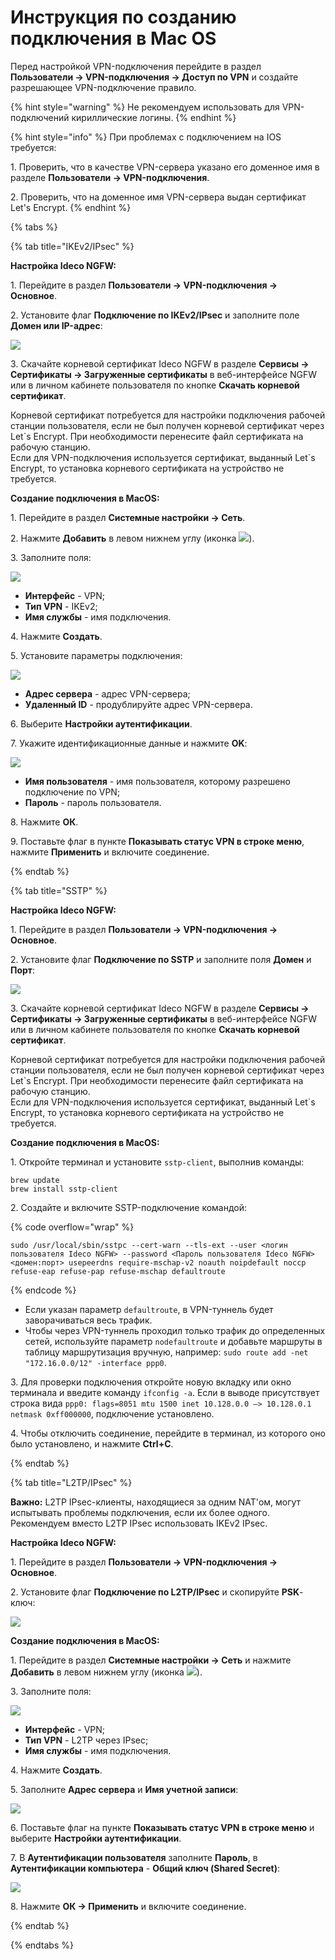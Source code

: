 # Инструкция по созданию подключения в Mac OS

Перед настройкой VPN-подключения перейдите в раздел **Пользователи -> VPN-подключения -> Доступ по VPN** и создайте разрешающее VPN-подключение правило.

{% hint style="warning" %}
Не рекомендуем использовать для VPN-подключений кириллические логины.
{% endhint %}

{% hint style="info" %}
При проблемах с подключением на IOS требуется:

1\. Проверить, что в качестве VPN-сервера указано его доменное имя в разделе **Пользователи -> VPN-подключения**.

2\. Проверить, что на доменное имя VPN-сервера выдан сертификат Let's Encrypt.
{% endhint %}

{% tabs %}

{% tab title="IKEv2/IPsec" %}

**Настройка Ideco NGFW:**

1\. Перейдите в раздел **Пользователи -> VPN-подключения -> Основное**.

2\. Установите флаг **Подключение по IKEv2/IPsec** и заполните поле **Домен или IP-адрес**:

![](/.gitbook/assets/vpn-authorization8.png)

3\. Скачайте корневой сертификат Ideco NGFW в разделе **Сервисы -> Сертификаты -> Загруженные сертификаты** в веб-интерфейсе NGFW или в личном кабинете пользователя по кнопке **Скачать корневой сертификат**.

Корневой сертификат потребуется для настройки подключения рабочей станции пользователя, если не был получен корневой сертификат через Let\`s Encrypt. При необходимости перенесите файл сертификата на рабочую станцию.\
Если для VPN-подключения используется сертификат, выданный Let\`s Encrypt, то установка корневого сертификата на устройство не требуется.

**Создание подключения в MacOS:**

1\. Перейдите в раздел **Системные настройки -> Сеть**.

2\. Нажмите **Добавить** в левом нижнем углу (иконка ![](/.gitbook/assets/connection-for-high-sierra-macos1.png)).

3\. Заполните поля:

![](/.gitbook/assets/connection-for-high-sierra-macos4.png)

* **Интерфейс** - VPN;
* **Тип VPN** - IKEv2;
* **Имя службы** - имя подключения.

4\. Нажмите **Создать**.

5\. Установите параметры подключения:

![](/.gitbook/assets/connection-for-high-sierra-macos5.png)

* **Адрес сервера** - адрес VPN-сервера;
* **Удаленный ID** - продублируйте адрес VPN-сервера.

6\. Выберите **Настройки аутентификации**.

7\. Укажите идентификационные данные и нажмите **OK**:

![](/.gitbook/assets/connection-for-high-sierra-macos6.png)

* **Имя пользователя** - имя пользователя, которому разрешено подключение по VPN;
* **Пароль** - пароль пользователя.

8\. Нажмите **ОК**.

9\. Поставьте флаг в пункте **Показывать статус VPN в строке меню**, нажмите **Применить**  и включите соединение.

{% endtab %}

{% tab title="SSTP" %}

**Настройка Ideco NGFW:**

1\. Перейдите в раздел **Пользователи -> VPN-подключения -> Основное**.

2\. Установите флаг **Подключение по SSTP** и заполните поля **Домен** и **Порт**:

![](/.gitbook/assets/vpn-authorization5.png)

3\. Скачайте корневой сертификат Ideco NGFW в разделе **Сервисы -> Сертификаты -> Загруженные сертификаты** в веб-интерфейсе NGFW или в личном кабинете пользователя по кнопке **Скачать корневой сертификат**.

Корневой сертификат потребуется для настройки подключения рабочей станции пользователя, если не был получен корневой сертификат через Let\`s Encrypt. При необходимости перенесите файл сертификата на рабочую станцию.\
Если для VPN-подключения используется сертификат, выданный Let\`s Encrypt, то установка корневого сертификата на устройство не требуется.

**Создание подключения в MacOS:**

1\. Откройте терминал и установите `sstp-client`, выполнив команды:

```
brew update
brew install sstp-client
```

2\. Создайте и включите SSTP-подключение командой:

{% code overflow="wrap" %}
```
sudo /usr/local/sbin/sstpc --cert-warn --tls-ext --user <логин пользователя Ideco NGFW> --password <Пароль пользователя Ideco NGFW> <домен:порт> usepeerdns require-mschap-v2 noauth noipdefault noccp refuse-eap refuse-pap refuse-mschap defaultroute
```
{% endcode %}

* Если указан параметр `defaultroute`, в VPN-туннель будет заворачиваться весь трафик. 
* Чтобы через VPN-туннель проходил только трафик до определенных сетей, используйте параметр `nodefaultroute` и добавьте маршруты в таблицу маршрутизация вручную, например: `sudo route add -net "172.16.0.0/12" -interface ppp0`.

3\. Для проверки подключения откройте новую вкладку или окно терминала и введите команду `ifconfig -a`. Если в выводе присутствует строка вида `ppp0: flags=8051 mtu 1500 inet 10.128.0.0 –> 10.128.0.1 netmask 0xff000000`, подключение установлено.

4\. Чтобы отключить соединение, перейдите в терминал, из которого оно было установлено, и нажмите **Ctrl+C**.

{% endtab %}

{% tab title="L2TP/IPsec" %}

**Важно:** L2TP IPsec-клиенты, находящиеся за одним NAT'ом, могут испытывать проблемы подключения, если их более одного. Рекомендуем вместо L2TP IPsec использовать IKEv2 IPsec.

**Настройка Ideco NGFW:**

1\. Перейдите в раздел **Пользователи -> VPN-подключения -> Основное**.

2\. Установите флаг **Подключение по L2TP/IPsec** и скопируйте **PSK**-ключ:

![](/.gitbook/assets/vpn-authorization3.png)

**Создание подключения в MacOS:**

1\. Перейдите в раздел **Системные настройки -> Сеть** и нажмите **Добавить** в левом нижнем углу (иконка ![](/.gitbook/assets/connection-for-high-sierra-macos1.png)).

3\. Заполните поля:

![](/.gitbook/assets/connection-for-high-sierra-macos8.png)

* **Интерфейс** - VPN;
* **Тип VPN** - L2TP через IPsec;
* **Имя службы** - имя подключения.

4\. Нажмите **Создать**.

5\. Заполните **Адрес сервера** и **Имя учетной записи**:

![](/.gitbook/assets/connection-for-high-sierra-macos9.png)

6\. Поставьте флаг на пункте **Показывать статус VPN в строке меню** и выберите **Настройки аутентификации**.

7\. В **Аутентификации пользователя** заполните **Пароль**, в **Аутентификации компьютера** - **Общий ключ (Shared Secret)**:

![](/.gitbook/assets/connection-for-high-sierra-macos10.png)

8\. Нажмите **ОК -> Применить** и включите соединение.

{% endtab %}

{% endtabs %}

